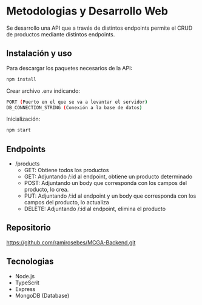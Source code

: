 # Metodologias y Desarrollo Web
Se desarrollo una API que a través de distintos endpoints permite el CRUD de productos mediante distintos endpoints.

## Instalación y uso

Para descargar los paquetes necesarios de la API: 

```sh
npm install
```

Crear archivo .env indicando:

```sh
PORT (Puerto en el que se va a levantar el servidor)
DB_CONNECTION_STRING (Conexión a la base de datos)
```

Inicialización:

```sh
npm start
```

## Endpoints

* /products
    * GET: Obtiene todos los productos
    * GET: Adjuntando /:id al endpoint, obtiene un producto determinado
    * POST: Adjuntando un body que corresponda con los campos del producto, lo crea.
    * PUT: Adjuntando /:id al endpoint y un body que corresponda con los campos del producto, lo actualiza
    * DELETE: Adjuntando /:id al endpoint, elimina el producto

## Repositorio

https://github.com/ramirosebes/MCGA-Backend.git

## Tecnologias

* Node.js
* TypeScrit
* Express
* MongoDB (Database)